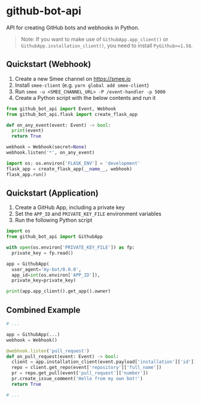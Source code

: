 # github-bot-api

API for creating GitHub bots and webhooks in Python.

> Note: If you want to make use of `GithubApp.app_client()` or `GithubApp.installation_client()`, you
> need to install `PyGithub>=1.58`.

## Quickstart (Webhook)

1. Create a new Smee channel on https://smee.io
2. Install `smee-client` (e.g. `yarn global add smee-client`)
3. Run `smee -u <SMEE_CHANNEL_URL> -P /event-handler -p 5000`
4. Create a Python script with the below contents and run it

```python
from github_bot_api import Event, Webhook
from github_bot_api.flask import create_flask_app

def on_any_event(event: Event) -> bool:
  print(event)
  return True

webhook = Webhook(secret=None)
webhook.listen('*', on_any_event)

import os; os.environ['FLASK_ENV'] = 'development'
flask_app = create_flask_app(__name__, webhook)
flask_app.run()
```

## Quickstart (Application)

1. Create a GitHub App, including a private key
2. Set the `APP_ID` and `PRIVATE_KEY_FILE` environment variables
3. Run the following Python script

```python
import os
from github_bot_api import GithubApp

with open(os.environ['PRIVATE_KEY_FILE']) as fp:
  private_key = fp.read()

app = GithubApp(
  user_agent='my-bot/0.0.0',
  app_id=int(os.environ['APP_ID']),
  private_key=private_key)

print(app.app_client().get_app().owner)
```

## Combined Example

```python
# ...

app = GithubApp(...)
webhook = Webhook()

@webhook.listen('pull_request')
def on_pull_request(event: Event) -> bool:
  client = app.installation_client(event.payload['installation']['id'])
  repo = client.get_repo(event['repository']['full_name'])
  pr = repo.get_pull(event['pull_request']['number'])
  pr.create_issue_comment('Hello from my own bot!')
  return True

# ...
```
